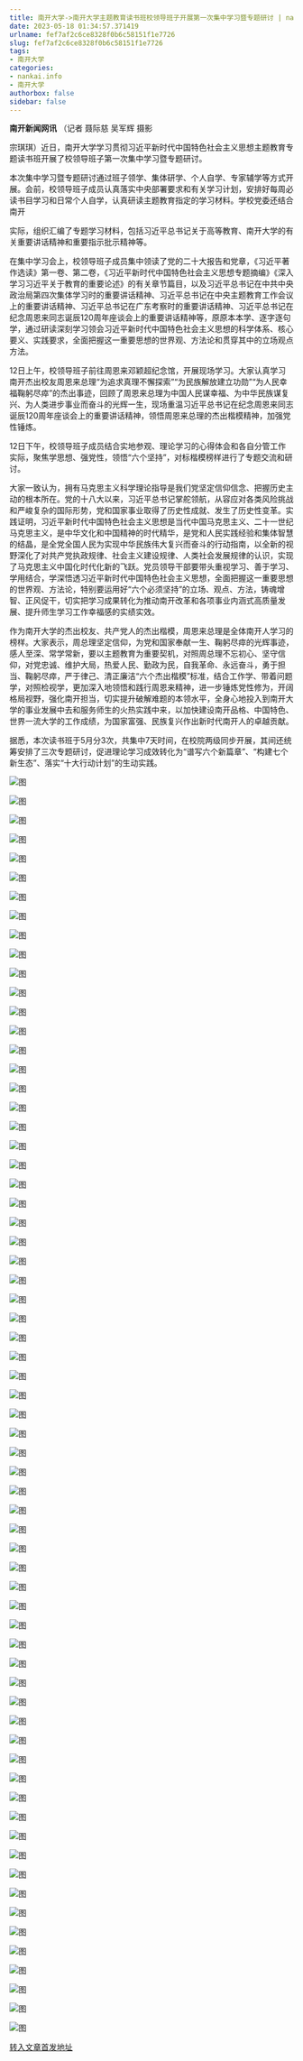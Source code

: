 ```yaml
---
title: 南开大学->南开大学主题教育读书班校领导班子开展第一次集中学习暨专题研讨 | nankai.info
date: 2023-05-18 01:34:57.371419
urlname: fef7af2c6ce8328f0b6c58151f1e7726
slug: fef7af2c6ce8328f0b6c58151f1e7726
tags: 
- 南开大学
categories:
- nankai.info
- 南开大学
authorbox: false
sidebar: false
---
```

**南开新闻网讯** （记者 聂际慈 吴军辉 摄影

宗琪琪）近日，南开大学学习贯彻习近平新时代中国特色社会主义思想主题教育专题读书班开展了校领导班子第一次集中学习暨专题研讨。

本次集中学习暨专题研讨通过班子领学、集体研学、个人自学、专家辅学等方式开展。会前，校领导班子成员认真落实中央部署要求和有关学习计划，安排好每周必读书目学习和日常个人自学，认真研读主题教育指定的学习材料。学校党委还结合南开
<!--more-->
实际，组织汇编了专题学习材料，包括习近平总书记关于高等教育、南开大学的有关重要讲话精神和重要指示批示精神等。

在集中学习会上，校领导班子成员集中领读了党的二十大报告和党章，《习近平著作选读》第一卷、第二卷，《习近平新时代中国特色社会主义思想专题摘编》《深入学习习近平关于教育的重要论述》的有关章节篇目，以及习近平总书记在中共中央政治局第四次集体学习时的重要讲话精神、习近平总书记在中央主题教育工作会议上的重要讲话精神、习近平总书记在广东考察时的重要讲话精神、习近平总书记在纪念周恩来同志诞辰120周年座谈会上的重要讲话精神等，原原本本学、逐字逐句学，通过研读深刻学习领会习近平新时代中国特色社会主义思想的科学体系、核心要义、实践要求，全面把握这一重要思想的世界观、方法论和贯穿其中的立场观点方法。

12日上午，校领导班子前往周恩来邓颖超纪念馆，开展现场学习。大家认真学习南开杰出校友周恩来总理“为追求真理不懈探索”“为民族解放建立功勋”“为人民幸福鞠躬尽瘁”的杰出事迹，回顾了周恩来总理为中国人民谋幸福、为中华民族谋复兴、为人类进步事业而奋斗的光辉一生，现场重温习近平总书记在纪念周恩来同志诞辰120周年座谈会上的重要讲话精神，领悟周恩来总理的杰出楷模精神，加强党性锤炼。

12日下午，校领导班子成员结合实地参观、理论学习的心得体会和各自分管工作实际，聚焦学思想、强党性，领悟“六个坚持”，对标楷模榜样进行了专题交流和研讨。

大家一致认为，拥有马克思主义科学理论指导是我们党坚定信仰信念、把握历史主动的根本所在。党的十八大以来，习近平总书记掌舵领航，从容应对各类风险挑战和严峻复杂的国际形势，党和国家事业取得了历史性成就、发生了历史性变革。实践证明，习近平新时代中国特色社会主义思想是当代中国马克思主义、二十一世纪马克思主义，是中华文化和中国精神的时代精华，是党和人民实践经验和集体智慧的结晶，是全党全国人民为实现中华民族伟大复兴而奋斗的行动指南，以全新的视野深化了对共产党执政规律、社会主义建设规律、人类社会发展规律的认识，实现了马克思主义中国化时代化新的飞跃。党员领导干部要带头重视学习、善于学习、学用结合，学深悟透习近平新时代中国特色社会主义思想，全面把握这一重要思想的世界观、方法论，特别要运用好“六个必须坚持”的立场、观点、方法，铸魂增智、正风促干，切实把学习成果转化为推动南开改革和各项事业内涵式高质量发展、提升师生学习工作幸福感的实绩实效。

作为南开大学的杰出校友、共产党人的杰出楷模，周恩来总理是全体南开人学习的榜样。大家表示，周总理坚定信仰，为党和国家奉献一生、鞠躬尽瘁的光辉事迹，感人至深、常学常新，要以主题教育为重要契机，对照周总理不忘初心、坚守信仰，对党忠诚、维护大局，热爱人民、勤政为民，自我革命、永远奋斗，勇于担当、鞠躬尽瘁，严于律己、清正廉洁“六个杰出楷模”标准，结合工作学、带着问题学，对照检视学，更加深入地领悟和践行周恩来精神，进一步锤炼党性修为，开阔格局视野，强化南开担当，切实提升破解难题的本领水平，全身心地投入到南开大学的事业发展中去和服务师生的火热实践中来，以加快建设南开品格、中国特色、世界一流大学的工作成绩，为国家富强、民族复兴作出新时代南开人的卓越贡献。

据悉，本次读书班于5月分3次，共集中7天时间，在校院两级同步开展，其间还统筹安排了三次专题研讨，促进理论学习成效转化为“谱写六个新篇章”、“构建七个新生态”、落实“十大行动计划”的生动实践。

![图](https://news.nankai.edu.cn/ywsd/system/2023/05/13/g)

![图](https://news.nankai.edu.cn/ywsd/system/2023/05/13/p)

![图](https://news.nankai.edu.cn/ywsd/system/2023/05/13/j)

![图](https://news.nankai.edu.cn/ywsd/system/2023/05/13/)

![图](https://news.nankai.edu.cn/ywsd/system/2023/05/13/b)

![图](https://news.nankai.edu.cn/ywsd/system/2023/05/13/5)

![图](https://news.nankai.edu.cn/ywsd/system/2023/05/13/4)

![图](https://news.nankai.edu.cn/ywsd/system/2023/05/13/d)

![图](https://news.nankai.edu.cn/ywsd/system/2023/05/13/5)

![图](https://news.nankai.edu.cn/ywsd/system/2023/05/13/e)

![图](https://news.nankai.edu.cn/ywsd/system/2023/05/13/1)

![图](https://news.nankai.edu.cn/ywsd/system/2023/05/13/2)

![图](https://news.nankai.edu.cn/ywsd/system/2023/05/13/_)

![图](https://news.nankai.edu.cn/ywsd/system/2023/05/13/8)

![图](https://news.nankai.edu.cn/ywsd/system/2023/05/13/9)

![图](https://news.nankai.edu.cn/ywsd/system/2023/05/13/5)

![图](https://news.nankai.edu.cn/ywsd/system/2023/05/13/2)

![图](https://news.nankai.edu.cn/ywsd/system/2023/05/13/5)

![图](https://news.nankai.edu.cn/ywsd/system/2023/05/13/0)

![图](https://news.nankai.edu.cn/ywsd/system/2023/05/13/0)

![图](https://news.nankai.edu.cn/ywsd/system/2023/05/13/0)

![图](https://news.nankai.edu.cn/ywsd/system/2023/05/13/3)

![图](https://news.nankai.edu.cn/ywsd/system/2023/05/13/0)

![图](https://news.nankai.edu.cn/ywsd/system/2023/05/13/0)

![图](https://news.nankai.edu.cn/)

![图](https://news.nankai.edu.cn/ywsd/system/2023/05/13/5)

![图](https://news.nankai.edu.cn/ywsd/system/2023/05/13/2)

![图](https://news.nankai.edu.cn/ywsd/system/2023/05/13/5)

![图](https://news.nankai.edu.cn/)

![图](https://news.nankai.edu.cn/ywsd/system/2023/05/13/0)

![图](https://news.nankai.edu.cn/ywsd/system/2023/05/13/0)

![图](https://news.nankai.edu.cn/ywsd/system/2023/05/13/0)

![图](https://news.nankai.edu.cn/)

![图](https://news.nankai.edu.cn/ywsd/system/2023/05/13/3)

![图](https://news.nankai.edu.cn/ywsd/system/2023/05/13/0)

![图](https://news.nankai.edu.cn/ywsd/system/2023/05/13/0)

![图](https://news.nankai.edu.cn/)

![图](https://news.nankai.edu.cn/ywsd/system/2023/05/13/c)

![图](https://news.nankai.edu.cn/ywsd/system/2023/05/13/i)

![图](https://news.nankai.edu.cn/ywsd/system/2023/05/13/p)

![图](https://news.nankai.edu.cn/)

![图](https://news.nankai.edu.cn/ywsd/system/2023/05/13/n)

![图](https://news.nankai.edu.cn/ywsd/system/2023/05/13/c)

![图](https://news.nankai.edu.cn/ywsd/system/2023/05/13/)

![图](https://news.nankai.edu.cn/ywsd/system/2023/05/13/u)

![图](https://news.nankai.edu.cn/ywsd/system/2023/05/13/d)

![图](https://news.nankai.edu.cn/ywsd/system/2023/05/13/e)

![图](https://news.nankai.edu.cn/ywsd/system/2023/05/13/)

![图](https://news.nankai.edu.cn/ywsd/system/2023/05/13/i)

![图](https://news.nankai.edu.cn/ywsd/system/2023/05/13/a)

![图](https://news.nankai.edu.cn/ywsd/system/2023/05/13/k)

![图](https://news.nankai.edu.cn/ywsd/system/2023/05/13/n)

![图](https://news.nankai.edu.cn/ywsd/system/2023/05/13/a)

![图](https://news.nankai.edu.cn/ywsd/system/2023/05/13/n)

![图](https://news.nankai.edu.cn/ywsd/system/2023/05/13/)

![图](https://news.nankai.edu.cn/ywsd/system/2023/05/13/s)

![图](https://news.nankai.edu.cn/ywsd/system/2023/05/13/w)

![图](https://news.nankai.edu.cn/ywsd/system/2023/05/13/e)

![图](https://news.nankai.edu.cn/ywsd/system/2023/05/13/n)

![图](https://news.nankai.edu.cn/)

![图](https://news.nankai.edu.cn/)

![图](https://news.nankai.edu.cn/ywsd/system/2023/05/13/:)

![图](https://news.nankai.edu.cn/ywsd/system/2023/05/13/p)

![图](https://news.nankai.edu.cn/ywsd/system/2023/05/13/t)

![图](https://news.nankai.edu.cn/ywsd/system/2023/05/13/t)

![图](https://news.nankai.edu.cn/ywsd/system/2023/05/13/h)

[转入文章首发地址](https://news.nankai.edu.cn/ywsd/system/2023/05/13/030056098.shtml)